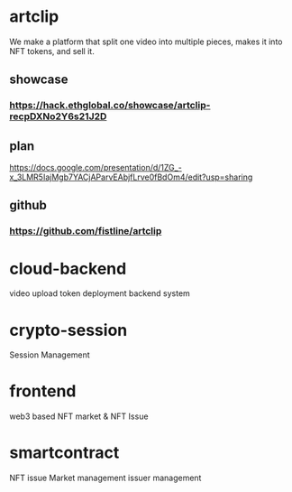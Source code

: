 # artclip
We make a platform that split one video into multiple pieces, makes it into NFT tokens, and sell it.


## showcase
### https://hack.ethglobal.co/showcase/artclip-recpDXNo2Y6s21J2D

## plan
https://docs.google.com/presentation/d/1ZG_-x_3LMR5IajMgb7YACjAParvEAbjfLrve0fBdOm4/edit?usp=sharing

## github
### https://github.com/fistline/artclip

# cloud-backend
video upload
token deployment
backend system
# crypto-session
Session Management

# frontend
web3 based NFT market & NFT Issue
# smartcontract
NFT issue
Market management
issuer management

